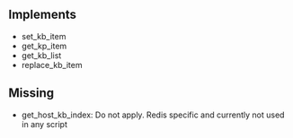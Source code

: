 ## Implements

- set_kb_item
- get_kp_item
- get_kb_list
- replace_kb_item

## Missing
- get_host_kb_index: Do not apply. Redis specific and currently not used in any script
